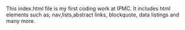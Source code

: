 This index.html file is my first coding work at IPMC. It includes html elements such as; nav,lists,abstract links, blockquote, data listings and many more.
